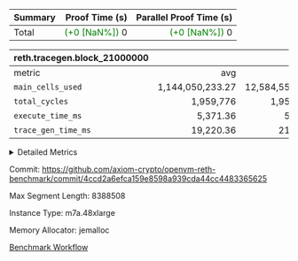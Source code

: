 | Summary | Proof Time (s) | Parallel Proof Time (s) |
|:---|---:|---:|
| Total | <span style='color: green'>(+0 [NaN%])</span> 0 | <span style='color: green'>(+0 [NaN%])</span> 0 |


| reth.tracegen.block_21000000 |||||
|:---|---:|---:|---:|---:|
|metric|avg|sum|max|min|
| `main_cells_used     ` |  1,144,050,233.27 |  12,584,552,566 |  1,923,819,235 |  289,660,472 |
| `total_cycles        ` |  1,959,776 |  1,959,776 |  1,959,776 |  1,959,776 |
| `execute_time_ms     ` |  5,371.36 |  59,085 |  8,731 |  414 |
| `trace_gen_time_ms   ` |  19,220.36 |  211,424 |  25,459 |  10,045 |



<details>
<summary>Detailed Metrics</summary>

| group | block_number | segment | trace_gen_time_ms | total_cycles | main_cells_used | execute_time_ms |
| --- | --- | --- | --- | --- | --- | --- |
| reth.tracegen.block_21000000 | 21000000 | 0 | 14,786 |  | 988,887,731 | 5,962 | 
| reth.tracegen.block_21000000 | 21000000 | 1 | 13,901 |  | 985,932,699 | 4,953 | 
| reth.tracegen.block_21000000 | 21000000 | 10 | 14,039 | 1,959,776 | 289,660,472 | 414 | 
| reth.tracegen.block_21000000 | 21000000 | 2 | 15,980 |  | 986,777,518 | 5,491 | 
| reth.tracegen.block_21000000 | 21000000 | 3 | 10,045 |  | 1,427,986,146 | 1,582 | 
| reth.tracegen.block_21000000 | 21000000 | 4 | 22,175 |  | 1,354,954,001 | 8,731 | 
| reth.tracegen.block_21000000 | 21000000 | 5 | 22,051 |  | 1,090,224,000 | 5,535 | 
| reth.tracegen.block_21000000 | 21000000 | 6 | 25,459 |  | 1,150,208,752 | 7,227 | 
| reth.tracegen.block_21000000 | 21000000 | 7 | 23,917 |  | 1,108,194,572 | 7,105 | 
| reth.tracegen.block_21000000 | 21000000 | 8 | 25,013 |  | 1,277,907,440 | 7,313 | 
| reth.tracegen.block_21000000 | 21000000 | 9 | 24,058 |  | 1,923,819,235 | 4,772 | 

</details>


Commit: https://github.com/axiom-crypto/openvm-reth-benchmark/commit/4ccd2a6efca159e8598a939cda44cc4483365625

Max Segment Length: 8388508

Instance Type: m7a.48xlarge

Memory Allocator: jemalloc

[Benchmark Workflow](https://github.com/axiom-crypto/openvm-reth-benchmark/actions/runs/13122033497)
